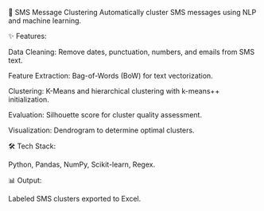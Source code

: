 📱 SMS Message Clustering
Automatically cluster SMS messages using NLP and machine learning.

✨ Features:

Data Cleaning: Remove dates, punctuation, numbers, and emails from SMS text.

Feature Extraction: Bag-of-Words (BoW) for text vectorization.

Clustering: K-Means and hierarchical clustering with k-means++ initialization.

Evaluation: Silhouette score for cluster quality assessment.

Visualization: Dendrogram to determine optimal clusters.

🛠 Tech Stack:

Python, Pandas, NumPy, Scikit-learn, Regex.

📊 Output:

Labeled SMS clusters exported to Excel.
